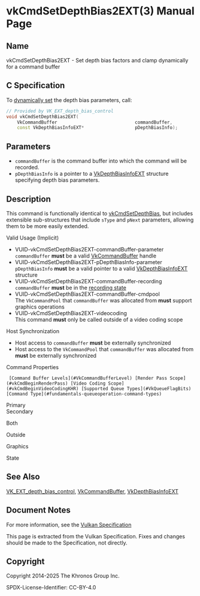 # vkCmdSetDepthBias2EXT(3) Manual Page

## Name

vkCmdSetDepthBias2EXT - Set depth bias factors and clamp dynamically for a command buffer



## [](#_c_specification)C Specification

To [dynamically set](https://registry.khronos.org/vulkan/specs/latest/html/vkspec.html#pipelines-dynamic-state) the depth bias parameters, call:

```c++
// Provided by VK_EXT_depth_bias_control
void vkCmdSetDepthBias2EXT(
    VkCommandBuffer                             commandBuffer,
    const VkDepthBiasInfoEXT*                   pDepthBiasInfo);
```

## [](#_parameters)Parameters

- `commandBuffer` is the command buffer into which the command will be recorded.
- `pDepthBiasInfo` is a pointer to a [VkDepthBiasInfoEXT](https://registry.khronos.org/vulkan/specs/latest/man/html/VkDepthBiasInfoEXT.html) structure specifying depth bias parameters.

## [](#_description)Description

This command is functionally identical to [vkCmdSetDepthBias](https://registry.khronos.org/vulkan/specs/latest/man/html/vkCmdSetDepthBias.html), but includes extensible sub-structures that include `sType` and `pNext` parameters, allowing them to be more easily extended.

Valid Usage (Implicit)

- [](#VUID-vkCmdSetDepthBias2EXT-commandBuffer-parameter)VUID-vkCmdSetDepthBias2EXT-commandBuffer-parameter  
  `commandBuffer` **must** be a valid [VkCommandBuffer](https://registry.khronos.org/vulkan/specs/latest/man/html/VkCommandBuffer.html) handle
- [](#VUID-vkCmdSetDepthBias2EXT-pDepthBiasInfo-parameter)VUID-vkCmdSetDepthBias2EXT-pDepthBiasInfo-parameter  
  `pDepthBiasInfo` **must** be a valid pointer to a valid [VkDepthBiasInfoEXT](https://registry.khronos.org/vulkan/specs/latest/man/html/VkDepthBiasInfoEXT.html) structure
- [](#VUID-vkCmdSetDepthBias2EXT-commandBuffer-recording)VUID-vkCmdSetDepthBias2EXT-commandBuffer-recording  
  `commandBuffer` **must** be in the [recording state](#commandbuffers-lifecycle)
- [](#VUID-vkCmdSetDepthBias2EXT-commandBuffer-cmdpool)VUID-vkCmdSetDepthBias2EXT-commandBuffer-cmdpool  
  The `VkCommandPool` that `commandBuffer` was allocated from **must** support graphics operations
- [](#VUID-vkCmdSetDepthBias2EXT-videocoding)VUID-vkCmdSetDepthBias2EXT-videocoding  
  This command **must** only be called outside of a video coding scope

Host Synchronization

- Host access to `commandBuffer` **must** be externally synchronized
- Host access to the `VkCommandPool` that `commandBuffer` was allocated from **must** be externally synchronized

Command Properties

     [Command Buffer Levels](#VkCommandBufferLevel) [Render Pass Scope](#vkCmdBeginRenderPass) [Video Coding Scope](#vkCmdBeginVideoCodingKHR) [Supported Queue Types](#VkQueueFlagBits) [Command Type](#fundamentals-queueoperation-command-types)

Primary  
Secondary

Both

Outside

Graphics

State

## [](#_see_also)See Also

[VK\_EXT\_depth\_bias\_control](https://registry.khronos.org/vulkan/specs/latest/man/html/VK_EXT_depth_bias_control.html), [VkCommandBuffer](https://registry.khronos.org/vulkan/specs/latest/man/html/VkCommandBuffer.html), [VkDepthBiasInfoEXT](https://registry.khronos.org/vulkan/specs/latest/man/html/VkDepthBiasInfoEXT.html)

## [](#_document_notes)Document Notes

For more information, see the [Vulkan Specification](https://registry.khronos.org/vulkan/specs/latest/html/vkspec.html#vkCmdSetDepthBias2EXT)

This page is extracted from the Vulkan Specification. Fixes and changes should be made to the Specification, not directly.

## [](#_copyright)Copyright

Copyright 2014-2025 The Khronos Group Inc.

SPDX-License-Identifier: CC-BY-4.0